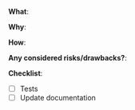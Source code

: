 <!-- 
Thank you for your interest in this project. Bugs filed and PRs submitted are appreciated!

Please make sure that you are familiar with and follow the [Code of Conduct](https://github.com/cereblanco/project7-web/blob/master/CODE_OF_CONDUCT.md) of
this project.

Also, please make sure you're familiar with and follow the instructions in the
[contributing guidelines](https://github.com/cereblanco/project7-web/blob/master/CONTRIBUTION.md))

-->

**What**:

<!-- What changes are being made? (Link the feature request/issue that is being fixed here) -->

**Why**:

<!-- Why are these changes necessary? -->

**How**:

<!-- How were these changes implemented? -->

**Any considered risks/drawbacks?**:

<!-- Any possible risks you've likely introduced in this PR?  -->

**Checklist**:

<!-- 
Have you done all of these things?
to check an item, place an "x" in the box like so: "- [x] Tests"
add "N/A" to the end of each line that's irrelevant to your changes
-->

- [ ] Tests
- [ ] Update documentation

<!-- feel free to add additional comments -->
